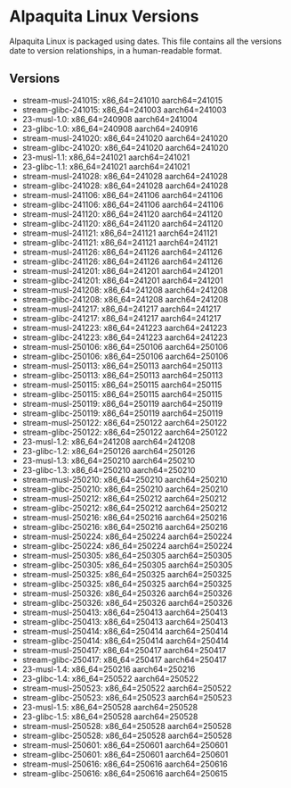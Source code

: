 # Alpaquita Linux Versions

Alpaquita Linux is packaged using dates. This file contains all the versions date to version relationships, in a human-readable format.

## Versions

- stream-musl-241015: x86_64=241010 aarch64=241015
- stream-glibc-241015: x86_64=241003 aarch64=241003
- 23-musl-1.0: x86_64=240908 aarch64=241004
- 23-glibc-1.0: x86_64=240908 aarch64=240916
- stream-musl-241020: x86_64=241020 aarch64=241020
- stream-glibc-241020: x86_64=241020 aarch64=241020
- 23-musl-1.1: x86_64=241021 aarch64=241021
- 23-glibc-1.1: x86_64=241021 aarch64=241021
- stream-musl-241028: x86_64=241028 aarch64=241028
- stream-glibc-241028: x86_64=241028 aarch64=241028
- stream-musl-241106: x86_64=241106 aarch64=241106
- stream-glibc-241106: x86_64=241106 aarch64=241106
- stream-musl-241120: x86_64=241120 aarch64=241120
- stream-glibc-241120: x86_64=241120 aarch64=241120
- stream-musl-241121: x86_64=241121 aarch64=241121
- stream-glibc-241121: x86_64=241121 aarch64=241121
- stream-musl-241126: x86_64=241126 aarch64=241126
- stream-glibc-241126: x86_64=241126 aarch64=241126
- stream-musl-241201: x86_64=241201 aarch64=241201
- stream-glibc-241201: x86_64=241201 aarch64=241201
- stream-musl-241208: x86_64=241208 aarch64=241208
- stream-glibc-241208: x86_64=241208 aarch64=241208
- stream-musl-241217: x86_64=241217 aarch64=241217
- stream-glibc-241217: x86_64=241217 aarch64=241217
- stream-musl-241223: x86_64=241223 aarch64=241223
- stream-glibc-241223: x86_64=241223 aarch64=241223
- stream-musl-250106: x86_64=250106 aarch64=250106
- stream-glibc-250106: x86_64=250106 aarch64=250106
- stream-musl-250113: x86_64=250113 aarch64=250113
- stream-glibc-250113: x86_64=250113 aarch64=250113
- stream-musl-250115: x86_64=250115 aarch64=250115
- stream-glibc-250115: x86_64=250115 aarch64=250115
- stream-musl-250119: x86_64=250119 aarch64=250119
- stream-glibc-250119: x86_64=250119 aarch64=250119
- stream-musl-250122: x86_64=250122 aarch64=250122
- stream-glibc-250122: x86_64=250122 aarch64=250122
- 23-musl-1.2: x86_64=241208 aarch64=241208
- 23-glibc-1.2: x86_64=250126 aarch64=250126
- 23-musl-1.3: x86_64=250210 aarch64=250210
- 23-glibc-1.3: x86_64=250210 aarch64=250210
- stream-musl-250210: x86_64=250210 aarch64=250210
- stream-glibc-250210: x86_64=250210 aarch64=250210
- stream-musl-250212: x86_64=250212 aarch64=250212
- stream-glibc-250212: x86_64=250212 aarch64=250212
- stream-musl-250216: x86_64=250216 aarch64=250216
- stream-glibc-250216: x86_64=250216 aarch64=250216
- stream-musl-250224: x86_64=250224 aarch64=250224
- stream-glibc-250224: x86_64=250224 aarch64=250224
- stream-musl-250305: x86_64=250305 aarch64=250305
- stream-glibc-250305: x86_64=250305 aarch64=250305
- stream-musl-250325: x86_64=250325 aarch64=250325
- stream-glibc-250325: x86_64=250325 aarch64=250325
- stream-musl-250326: x86_64=250326 aarch64=250326
- stream-glibc-250326: x86_64=250326 aarch64=250326
- stream-musl-250413: x86_64=250413 aarch64=250413
- stream-glibc-250413: x86_64=250413 aarch64=250413
- stream-musl-250414: x86_64=250414 aarch64=250414
- stream-glibc-250414: x86_64=250414 aarch64=250414
- stream-musl-250417: x86_64=250417 aarch64=250417
- stream-glibc-250417: x86_64=250417 aarch64=250417
- 23-musl-1.4: x86_64=250216 aarch64=250216
- 23-glibc-1.4: x86_64=250522 aarch64=250522
- stream-musl-250523: x86_64=250522 aarch64=250522
- stream-glibc-250523: x86_64=250523 aarch64=250523
- 23-musl-1.5: x86_64=250528 aarch64=250528
- 23-glibc-1.5: x86_64=250528 aarch64=250528
- stream-musl-250528: x86_64=250528 aarch64=250528
- stream-glibc-250528: x86_64=250528 aarch64=250528
- stream-musl-250601: x86_64=250601 aarch64=250601
- stream-glibc-250601: x86_64=250601 aarch64=250601
- stream-musl-250616: x86_64=250616 aarch64=250616
- stream-glibc-250616: x86_64=250616 aarch64=250615
